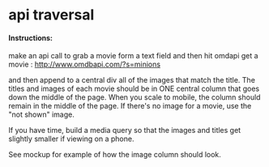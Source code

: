 # api traversal


#### Instructions:

make an api call to grab a movie form a text field and then
hit omdapi get a movie :
http://www.omdbapi.com/?s=minions


and then append to a central div all of the images that match the title.
The titles and images of each movie should be in ONE central column
that goes down the middle of the page. When you scale to mobile, the column
should remain in the middle of the page. If there's no image for a movie,
use the "not shown" image.

If you have time, build a media query so that the images and titles get
slightly smaller if viewing on a phone.




See mockup for example of how the image column should look.
